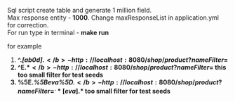 Sql script create table and generate 1 million field.<br>
Max response entity - <b>1000</b>. Change maxResponseList in application.yml for correction.<br>
For run type in terminal - <b>make run</b>

for example
1. <b>^.*[ab0d].*$</b> - http://localhost:8080/shop/product?nameFilter=%5E.*%5Bab0d%5D.*$
2. <b>^E.*$</b> - http://localhost:8080/shop/product?nameFilter=%5EE.*$ this too small filter for test seeds
3. <b>%5E.*%5Beva%5D.*$</b> - http://localhost:8080/shop/product?nameFilter=^.*[eva].*$ too small filter for test seeds